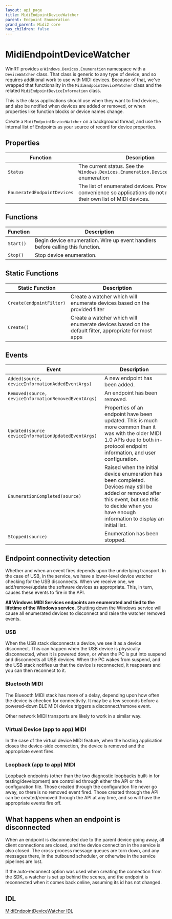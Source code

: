 ```yaml
---
layout: api_page
title: MidiEndpointDeviceWatcher
parent: Endpoint Enumeration
grand_parent: Midi2 core
has_children: false
---
```


# MidiEndpointDeviceWatcher

WinRT provides a `Windows.Devices.Enumeration` namespace with a `DeviceWatcher` class. That class is generic to any type of device, and so requires additional work to use with MIDI devices. Because of that, we've wrapped that functionality in the `MidiEndpointDeviceWatcher` class and the related `MidiEndpointDeviceInformation` class.

This is the class applications should use when they want to find devices, and also be notified when devices are added or removed, or when properties like function blocks or device names change.

Create a `MidiEndpointDeviceWatcher` on a background thread, and use the internal list of Endpoints as your source of record for device properties.

## Properties

| Function | Description |
| --------------- | ----------- |
| `Status` | The current status. See the `Windows.Devices.Enumeration.DeviceWatcherStatus` enumeration |
| `EnumeratedEndpointDevices` | The list of enumerated devices. Provided here for convenience so applications do not need to keep their own list of MIDI devices.  |

## Functions

| Function | Description |
| --------------- | ----------- |
| `Start()` | Begin device enumeration. Wire up event handlers before calling this function.  |
| `Stop()` | Stop device enumeration. |


## Static Functions

| Static Function | Description |
| --------------- | ----------- |
| `Create(endpointFilter)` | Create a watcher which will enumerate devices based on the provided filter |
| `Create()` | Create a watcher which will enumerate devices based on the default filter, appropriate for most apps |

## Events

| Event | Description |
| --------------- | ----------- |
| `Added(source, deviceInformationAddedEventArgs)` | A new endpoint has been added.  |
| `Removed(source, deviceInformationRemovedEventArgs)` | An endpoint has been removed. |
| `Updated(source deviceInformationUpdatedEventArgs)` | Properties of an endpoint have been updated. This is much more common than it was with the older MIDI 1.0 APIs due to both in-protocol endpoint information, and user configuration. |
| `EnumerationCompleted(source)` | Raised when the initial device enumeration has been completed. Devices may still be added or removed after this event, but use this to decide when you have enough information to display an initial list. |
| `Stopped(source)` | Enumeration has been stopped. |

## Endpoint connectivity detection

Whether and when an event fires depends upon the underlying transport. In the case of USB, in the service, we have a lower-level device watcher checking for the USB disconnects. When we receive one, we add/remove/update the software devices as appropriate. This, in turn, causes these events to fire in the API.

**All Windows MIDI Services endpoints are enumerated and tied to the lifetime of the Windows service.** Shutting down the Windows service will cause all enumerated devices to disconnect and raise the watcher removed events.

### USB

When the USB stack disconnects a device, we see it as a device disconnect. This can happen when the USB device is physically disconnected, when it is powered down, or when the PC is put into suspend and disconnects all USB devices. When the PC wakes from suspend, and the USB stack notifies us that the device is reconnected, it reappears and you can then reconnect to it. 

### Bluetooth MIDI

The Blueooth MIDI stack has more of a delay, depending upon how often the device is checked for connectivity. It may be a few seconds before a powered-down BLE MIDI device triggers a disconnect/remove event. 

Other network MIDI transports are likely to work in a similar way.

### Virtual Device (app to app) MIDI

In the case of the virtual device MIDI feature, when the hosting application closes the device-side connection, the device is removed and the appropriate event fires. 

### Loopback (app to app) MIDI

Loopback endpoints (other than the two diagnostic loopbacks built-in for testing/development) are controlled through either the API or the configuration file. Those created through the configuration file never go away, so there is no removed event fired. Those created through the API can be created/removed through the API at any time, and so will have the appropriate events fire off.

## What happens when an endpoint is disconnected

When an endpoint is disconnected due to the parent device going away, all client connections are closed, and the device connection in the service is also closed. The cross-process message queues are torn down, and any messages there, in the outbound scheduler, or otherwise in the service pipelines are lost.

If the auto-reconnect option was used when creating the connection from the SDK, a watcher is set up behind the scenes, and the endpoint is reconnected when it comes back online, assuming its id has not changed.

## IDL

[MidiEndpointDeviceWatcher IDL](https://github.com/microsoft/MIDI/blob/main/src/app-sdk/winrt-core/MidiEndpointDeviceWatcher.idl)
